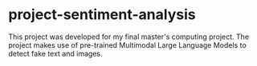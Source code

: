 # project-sentiment-analysis

This project was developed for my final master's computing project. The project makes use of pre-trained Multimodal Large Language Models to detect fake text and images. 
